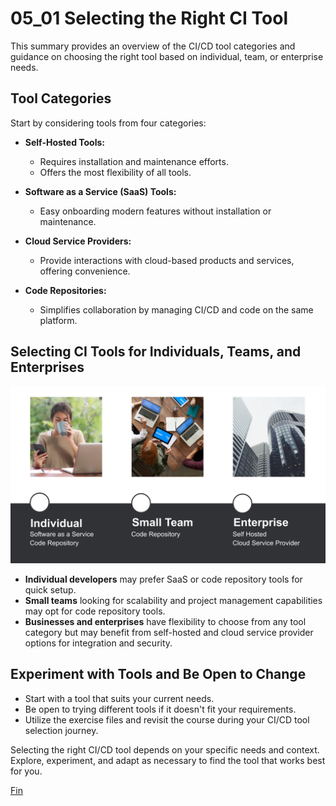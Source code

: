 # 05_01 Selecting the Right CI Tool
This summary provides an overview of the CI/CD tool categories and guidance on choosing the right tool based on individual, team, or enterprise needs.

## Tool Categories
Start by considering tools from four categories:

- **Self-Hosted Tools:**
  - Requires installation and maintenance efforts.
  - Offers the most flexibility of all tools.

- **Software as a Service (SaaS) Tools:**
  - Easy onboarding modern features without installation or maintenance.

- **Cloud Service Providers:**
  - Provide interactions with cloud-based products and services, offering convenience.

- **Code Repositories:**
  - Simplifies collaboration by managing CI/CD and code on the same platform.

## Selecting CI Tools for Individuals, Teams, and Enterprises
![Selecting for Individuals, Teams, and Enterprises](05_01_selecting_the_right_ci_tool.png)

  - **Individual developers** may prefer SaaS or code repository tools for quick setup.
  - **Small teams** looking for scalability and project management capabilities may opt for code repository tools.
  - **Businesses and enterprises** have flexibility to choose from any tool category but may benefit from self-hosted and cloud service provider options for integration and security.

## Experiment with Tools and Be Open to Change
  - Start with a tool that suits your current needs.
  - Be open to trying different tools if it doesn't fit your requirements.
  - Utilize the exercise files and revisit the course during your CI/CD tool selection journey.

Selecting the right CI/CD tool depends on your specific needs and context. Explore, experiment, and adapt as necessary to find the tool that works best for you.

[Fin](../../README.md)
